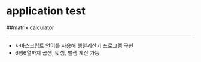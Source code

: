 # application test
##matrix calculator 
***
* 자바스크립트 언어를 사용해 행렬계산기 프로그램 구현
* 6행6열까지 곱셈, 덧셈, 뺄셈 계산 가능
